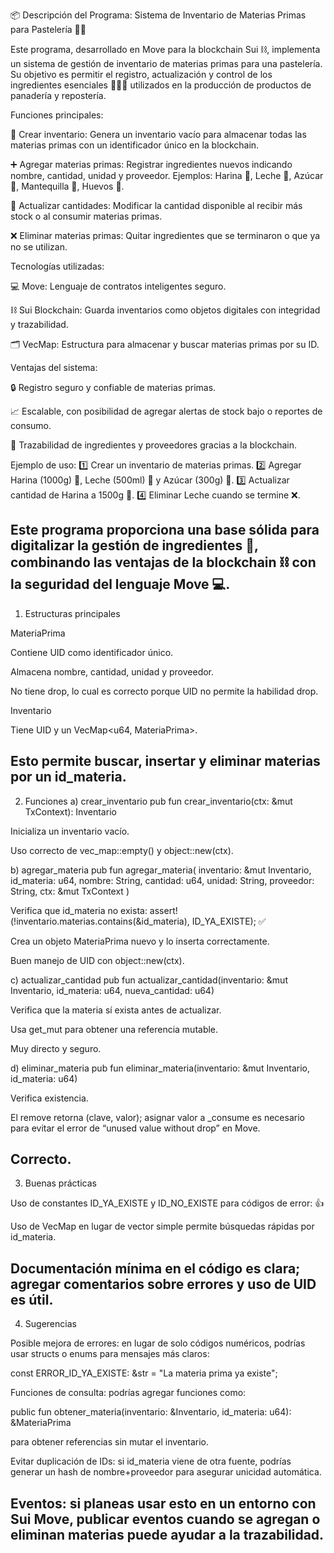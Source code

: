 📦 Descripción del Programa: Sistema de Inventario de Materias Primas para Pastelería 🧁🥐

Este programa, desarrollado en Move para la blockchain Sui ⛓️, implementa un sistema de gestión de inventario de materias primas para una pastelería. Su objetivo es permitir el registro, actualización y control de los ingredientes esenciales 🍞🧈🍫 utilizados en la producción de productos de panadería y repostería.

Funciones principales:

📝 Crear inventario: Genera un inventario vacío para almacenar todas las materias primas con un identificador único en la blockchain.

➕ Agregar materias primas: Registrar ingredientes nuevos indicando nombre, cantidad, unidad y proveedor. Ejemplos: Harina 🌾, Leche 🥛, Azúcar 🍬, Mantequilla 🧈, Huevos 🥚.

🔄 Actualizar cantidades: Modificar la cantidad disponible al recibir más stock o al consumir materias primas.

❌ Eliminar materias primas: Quitar ingredientes que se terminaron o que ya no se utilizan.

Tecnologías utilizadas:

💻 Move: Lenguaje de contratos inteligentes seguro.

⛓️ Sui Blockchain: Guarda inventarios como objetos digitales con integridad y trazabilidad.

🗂️ VecMap: Estructura para almacenar y buscar materias primas por su ID.

Ventajas del sistema:

🔒 Registro seguro y confiable de materias primas.

📈 Escalable, con posibilidad de agregar alertas de stock bajo o reportes de consumo.

🧐 Trazabilidad de ingredientes y proveedores gracias a la blockchain.

Ejemplo de uso:
1️⃣ Crear un inventario de materias primas.
2️⃣ Agregar Harina (1000g) 🌾, Leche (500ml) 🥛 y Azúcar (300g) 🍬.
3️⃣ Actualizar cantidad de Harina a 1500g 🔄.
4️⃣ Eliminar Leche cuando se termine ❌.

Este programa proporciona una base sólida para digitalizar la gestión de ingredientes 🏪, combinando las ventajas de la blockchain ⛓️ con la seguridad del lenguaje Move 💻.
-----------------------------------------------------------------------------------------------------------------------------------------------------------------------------
1. Estructuras principales 

MateriaPrima

Contiene UID como identificador único.

Almacena nombre, cantidad, unidad y proveedor.

No tiene drop, lo cual es correcto porque UID no permite la habilidad drop.

Inventario

Tiene UID y un VecMap<u64, MateriaPrima>.

Esto permite buscar, insertar y eliminar materias por un id_materia.
-----------------------------------------------------------------------------------------------------------------------------------------------------------------------------
2. Funciones
a) crear_inventario
pub fun crear_inventario(ctx: &mut TxContext): Inventario


Inicializa un inventario vacío.

Uso correcto de vec_map::empty() y object::new(ctx).

b) agregar_materia
pub fun agregar_materia(
    inventario: &mut Inventario,
    id_materia: u64,
    nombre: String,
    cantidad: u64,
    unidad: String,
    proveedor: String,
    ctx: &mut TxContext
)


Verifica que id_materia no exista: assert!(!inventario.materias.contains(&id_materia), ID_YA_EXISTE); ✅

Crea un objeto MateriaPrima nuevo y lo inserta correctamente.

Buen manejo de UID con object::new(ctx).

c) actualizar_cantidad
pub fun actualizar_cantidad(inventario: &mut Inventario, id_materia: u64, nueva_cantidad: u64)


Verifica que la materia sí exista antes de actualizar.

Usa get_mut para obtener una referencia mutable.

Muy directo y seguro.

d) eliminar_materia
pub fun eliminar_materia(inventario: &mut Inventario, id_materia: u64)


Verifica existencia.

El remove retorna (clave, valor); asignar valor a _consume es necesario para evitar el error de “unused value without drop” en Move.

Correcto.
----------------------------------------------------------------------------------------------------------------------------------------------------------------------------
3. Buenas prácticas

Uso de constantes ID_YA_EXISTE y ID_NO_EXISTE para códigos de error: 👍

Uso de VecMap en lugar de vector simple permite búsquedas rápidas por id_materia.

Documentación mínima en el código es clara; agregar comentarios sobre errores y uso de UID es útil.
-----------------------------------------------------------------------------------------------------------------------------------------------------------------------------
4. Sugerencias

Posible mejora de errores: en lugar de solo códigos numéricos, podrías usar structs o enums para mensajes más claros:

const ERROR_ID_YA_EXISTE: &str = "La materia prima ya existe";


Funciones de consulta: podrías agregar funciones como:

public fun obtener_materia(inventario: &Inventario, id_materia: u64): &MateriaPrima


para obtener referencias sin mutar el inventario.

Evitar duplicación de IDs: si id_materia viene de otra fuente, podrías generar un hash de nombre+proveedor para asegurar unicidad automática.

Eventos: si planeas usar esto en un entorno con Sui Move, publicar eventos cuando se agregan o eliminan materias puede ayudar a la trazabilidad.
----------------------------------------------------------------------------------------------------------------------------------------------

